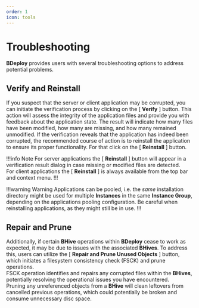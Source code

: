 ```yaml
---
order: 1
icon: tools
---
```


# Troubleshooting

**BDeploy** provides users with several troubleshooting options to address potential problems.

## Verify and Reinstall

If you suspect that the server or client application may be corrupted, you can initiate the verification process by clicking on the [ **Verify** ] button. This action will assess the integrity of the application files and provide you with feedback about the application state. The result will indicate how many files have been modified, how many are missing, and how many remained unmodified. If the verification reveals that the application has indeed been corrupted, the recommended course of action is to reinstall the application to ensure its proper functionality. For that click on the [ **Reinstall** ] button.

!!!info Note
For server applications the [ **Reinstall** ] button will appear in a verification result dialog in case missing or modified files are detected.  
For client applications the [ **Reinstall** ] is always available from the top bar and context menu.
!!!

!!!warning Warning
Applications can be pooled, i.e. the _same_ installation directory might be used for multiple **Instances** in the same **Instance Group**, depending on the applications pooling configuration. Be careful when reinstalling applications, as they might still be in use.
!!!

## Repair and Prune

Additionally, if certain **BHive** operations within **BDeploy** cease to work as expected, it may be due to issues with the associated **BHives**. To address this, users can utilize the [ **Repair and Prune Unused Objects** ] button, which initiates a filesystem consistency check (FSCK) and prune operations.  
FSCK operation identifies and repairs any corrupted files within the **BHives**, potentially resolving the operational issues you have encountered.  
Pruning any unreferenced objects from a **BHive** will clean leftovers from cancelled previous operations, which could potentially be broken and consume unnecessary disc space.
